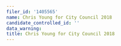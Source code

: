 ```yaml
---
filer_id: '1405565'
name: Chris Young for City Council 2018
candidate_controlled_id: ''
data_warning: 
title: Chris Young for City Council 2018
---
```

